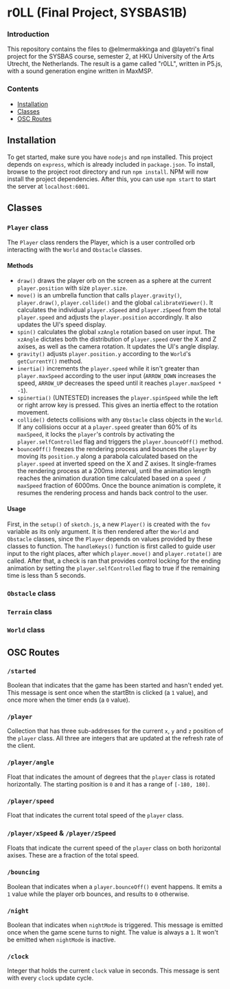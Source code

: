# r0LL (Final Project, SYSBAS1B)

### Introduction
This repository contains the files to @elmermakkinga and @layetri's final project for the SYSBAS course, semester 2, at HKU University of the Arts Utrecht, the Netherlands. The result is a game called "r0LL", written in P5.js, with a sound generation engine written in MaxMSP.

### Contents
- [Installation](#installation)
- [Classes](#classes)
- [OSC Routes](#osc-routes)

## Installation
To get started, make sure you have `nodejs` and `npm` installed. This project depends on `express`, which is already included in `package.json`.
To install, browse to the project root directory and run `npm install`. NPM will now install the project dependencies. After this, you can use `npm start` to start the server at `localhost:6001`.

## Classes
### `Player` class
The `Player` class renders the Player, which is a user controlled orb interacting with the `World` and `Obstacle` classes.

#### Methods
- `draw()` draws the player orb on the screen as a sphere at the current `player.position` with size `player.size`.
- `move()` is an umbrella function that calls `player.gravity()`, `player.draw()`, `player.collide()` and the global `calibrateViewer()`. It calculates the individual `player.xSpeed` and `player.zSpeed` from the total `player.speed` and adjusts the `player.position` accordingly. It also updates the UI's speed display.
- `spin()` calculates the global `xzAngle` rotation based on user input. The `xzAngle` dictates both the distribution of `player.speed` over the X and Z axises, as well as the camera rotation. It updates the UI's angle display.
- `gravity()` adjusts `player.position.y` according to the `World`'s `getCurrentY()` method.
- `inertia()` increments the `player.speed` while it isn't greater than `player.maxSpeed` according to the user input (`ARROW_DOWN` increases the speed, `ARROW_UP` decreases the speed until it reaches `player.maxSpeed * -1`).
- `spinertia()` (UNTESTED) increases the `player.spinSpeed` while the left or right arrow key is pressed. This gives an inertia effect to the rotation movement.
- `collide()` detects collisions with any `Obstacle` class objects in the `World`. If any collisions occur at a `player.speed` greater than 60% of its `maxSpeed`, it locks the `player`'s controls by activating the `player.selfControlled` flag and triggers the `player.bounceOff()` method.
- `bounceOff()` freezes the rendering process and bounces the `player` by moving its `position.y` along a parabola calculated based on the `player.speed` at inverted speed on the X and Z axises. It single-frames the rendering process at a 200ms interval, until the animation length reaches the animation duration time calculated based on a `speed / maxSpeed` fraction of 6000ms. Once the bounce animation is complete, it resumes the rendering process and hands back control to the user.

#### Usage
First, in the `setup()` of `sketch.js`, a new `Player()` is created with the `fov` variable as its only argument. It is then rendered after the `World` and `Obstacle` classes, since the `Player` depends on values provided by these classes to function. The `handleKeys()` function is first called to guide user input to the right places, after which `player.move()` and `player.rotate()` are called. After that, a check is ran that provides control locking for the ending animation by setting the `player.selfControlled` flag to true if the remaining time is less than 5 seconds.

### `Obstacle` class

### `Terrain` class

### `World` class

## OSC Routes
### `/started`
Boolean that indicates that the game has been started and hasn't ended yet. This message is sent once when the startBtn is clicked (a `1` value), and once more when the timer ends (a `0` value).

### `/player`
Collection that has three sub-addresses for the current `x`, `y` and `z` position of the `player` class. All three are integers that are updated at the refresh rate of the client.

### `/player/angle`
Float that indicates the amount of degrees that the `player` class is rotated horizontally. The starting position is `0` and it has a range of `[-180, 180]`.

### `/player/speed`
Float that indicates the current total speed of the `player` class.

### `/player/xSpeed` & `/player/zSpeed`
Floats that indicate the current speed of the `player` class on both horizontal axises. These are a fraction of the total speed.

### `/bouncing`
Boolean that indicates when a `player.bounceOff()` event happens. It emits a `1` value while the player orb bounces, and results to `0` otherwise.

### `/night`
Boolean that indicates when `nightMode` is triggered. This message is emitted once when the game scene turns to night. The value is always a `1`. It won't be emitted when `nightMode` is inactive.

### `/clock`
Integer that holds the current `clock` value in seconds. This message is sent with every `clock` update cycle.